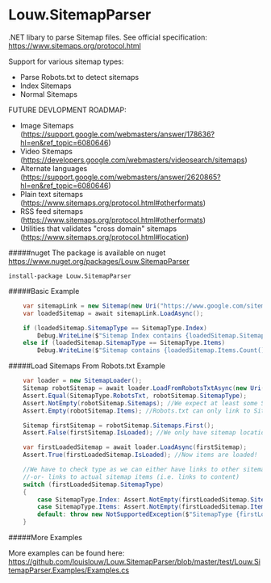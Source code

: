 # Louw.SitemapParser
.NET libary to parse Sitemap files.
See official specification: https://www.sitemaps.org/protocol.html

Support for various sitemap types:
* Parse Robots.txt to detect sitemaps
* Index Sitemaps
* Normal Sitemaps

FUTURE DEVLOPMENT ROADMAP:
* Image Sitemaps (https://support.google.com/webmasters/answer/178636?hl=en&ref_topic=6080646)
* Video Sitemaps (https://developers.google.com/webmasters/videosearch/sitemaps)
* Alternate languages (https://support.google.com/webmasters/answer/2620865?hl=en&ref_topic=6080646)
* Plain text sitemaps (https://www.sitemaps.org/protocol.html#otherformats)
* RSS feed sitemaps (https://www.sitemaps.org/protocol.html#otherformats)
* Utilities that validates "cross domain" sitemaps (https://www.sitemaps.org/protocol.html#location)

#####nuget
The package is available on nuget
https://www.nuget.org/packages/Louw.SitemapParser

```
install-package Louw.SitemapParser
```


#####Basic Example
```cs
	var sitemapLink = new Sitemap(new Uri("https://www.google.com/sitemap.xml"));
    var loadedSitemap = await sitemapLink.LoadAsync();

    if (loadedSitemap.SitemapType == SitemapType.Index)
        Debug.WriteLine($"Sitemap Index contains {loadedSitemap.Sitemaps.Count()} entries");
    else if (loadedSitemap.SitemapType == SitemapType.Items)
        Debug.WriteLine($"Sitemap contains {loadedSitemap.Items.Count()} content locations");
```

#####Load Sitemaps From Robots.txt Example
```cs
	var loader = new SitemapLoader();
    Sitemap robotSitemap = await loader.LoadFromRobotsTxtAsync(new Uri("https://www.google.com"));
    Assert.Equal(SitemapType.RobotsTxt, robotSitemap.SitemapType);
    Assert.NotEmpty(robotSitemap.Sitemaps); //We expect at least some Sitemaps to be in list
    Assert.Empty(robotSitemap.Items); //Robots.txt can only link to Sitemaps  (Not content items)

    Sitemap firstSitemap = robotSitemap.Sitemaps.First();
    Assert.False(firstSitemap.IsLoaded); //We only have sitemap location. Contents not yet loaded nor parsed

    var firstLoadedSitemap = await loader.LoadAsync(firstSitemap);
    Assert.True(firstLoadedSitemap.IsLoaded); //Now items are loaded!

    //We have to check type as we can either have links to other sitemaps (i.e. index sitemaps) 
    //-or- links to actual sitemap items (i.e. links to content)
    switch (firstLoadedSitemap.SitemapType)
    {
        case SitemapType.Index: Assert.NotEmpty(firstLoadedSitemap.Sitemaps); break;
        case SitemapType.Items: Assert.NotEmpty(firstLoadedSitemap.Items); break;
        default: throw new NotSupportedException($"SitemapType {firstLoadedSitemap.SitemapType} not expected here");
    }
```

#####More Examples

More examples can be found here:
https://github.com/louislouw/Louw.SitemapParser/blob/master/test/Louw.SitemapParser.Examples/Examples.cs

